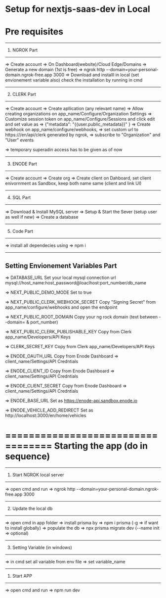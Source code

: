 Setup for nextjs-saas-dev in Local
==================================

Pre requisites
==============

---

1. NGROK Part

---

=> Create account
=> On Dashboard(website)/Cloud Edge/Domains
=> Generate a new domain (1st is free) => ngrok http --domain=your-personal-domain.ngrok-free.app 3000
=> Download and installl in local (set envionement variable also)
check the installation by running in cmd

---

2. CLERK Part

---

=> Create account
=> Create apllication (any relevant name)
=> Allow creating organizations on app_name/Configure/Organization Settings
=> Customize session token on app_name/Configure/Sessions and click edit and set value as => {"metadata": "{{user.public_metadata}}" }
=> Create webhook on app_name/configure/webhooks,
=> set custom url to  https://<Serverdomain>/en/api/clerk generated by ngrok,
=> subscribe to "Organization" and "User" events

=> temporary superadin access has to be given as of now

---

3. ENODE Part

---

=> Create account
=> Create org
=> Create client on Dahboard, set client enivornment as Sandbox, keep both name same (client and link UI)

---

4. SQL Part

---

=> Download & Install MySQL server
=> Setup & Start the Sever (setup user as well if new)
=> Create a database

---

5. Code Part

---

=> install all dependecies using => npm i

---

Setting Envionement Variables Part
----------------------------------

=> DATABASE_URL
Set your local mysql connection url
mysql://host_name:host_password@loaclhost:port_number/db_name

=> NEXT_PUBLIC_DEMO_MODE
Set to true

=> NEXT_PUBLIC_CLERK_WEBHOOK_SECRET
Copy "Signing Secret" from app_name/configure/webhooks and open the endpoint

=> NEXT_PUBLIC_ROOT_DOMAIN
Copy your ng rock domain (text between --domain= & port_number)

=> NEXT_PUBLIC_CLERK_PUBLISHABLE_KEY
Copy from Clerk app_name/Developers/API Keys

=> CLERK_SECRET_KEY
Copy from Clerk app_name/Developers/API Keys

=> ENODE_OAUTH_URL
Copy from Enode Dashboard => client_name/Settings/API Credntials

=> ENODE_CLIENT_ID
Copy from Enode Dashboard => client_name/Settings/API Credntials

=> ENODE_CLIENT_SECRET
Copy from Enode Dashboard => client_name/Settings/API Credntials

=> ENODE_BASE_URL
Set as https://enode-api.sandbox.enode.io

=> ENODE_VEHICLE_ADD_REDIRECT
Set as http://localhost:3000/en/home/vehicles

==================================
Starting the app (do in sequence)
=================================

---

1. Start NGROK local server

---

=> open cmd and run
=> ngrok http --domain=your-personal-domain.ngrok-free.app 3000

---

2. Update the local db

---

=> open cmd in app folder
=> install prisma by => npm i prisma (-g => if want to install globally)
=> populate the db => npx prisma migrate dev (--name init => optional)

---

3. Setting Variable (in windows)

---

=> in cmd set all variable from env file
=> set variable_name

---

1. Start APP

---

=> open cmd and run
=> npm run dev

